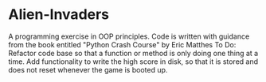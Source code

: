 # Alien-Invaders
A programming exercise in OOP principles. Code is written with guidance from the book entitled "Python Crash Course" by  Eric Matthes
To Do:
Refactor code base so that a function or method is only doing one thing at a time.
Add functionality to write the high score in disk, so that it is stored and does not reset whenever the game is booted up.
